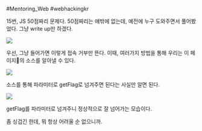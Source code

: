 #Mentoring_Web #webhackingkr

15번, JS 50점짜리 문제다. 50점짜리는 얘밖에 없는데, 예전에 누구 도와주면서 풀어봤었다. 그냥 write up만 하겠다.

![](img/7-01.png)

우선, 그냥 들어가면 이렇게 접속 거부만 뜬다. 이때, 여러가지 방법을 통해 우리는 이 페이지의 소스를 알아낼 수 있다.

![](img/7-02.png)

소스를 통해 파라미터로 getFlag로 넘겨주면 된다는 사실만 알면 된다.

![](img/7-03.png)

getFlag를 파라미터로 넘겨주니 정상적으로 잘 넘어가는 모습이다. 

좀 싱겁긴 한데, 뭐 항상 어려울 순 없으니까.